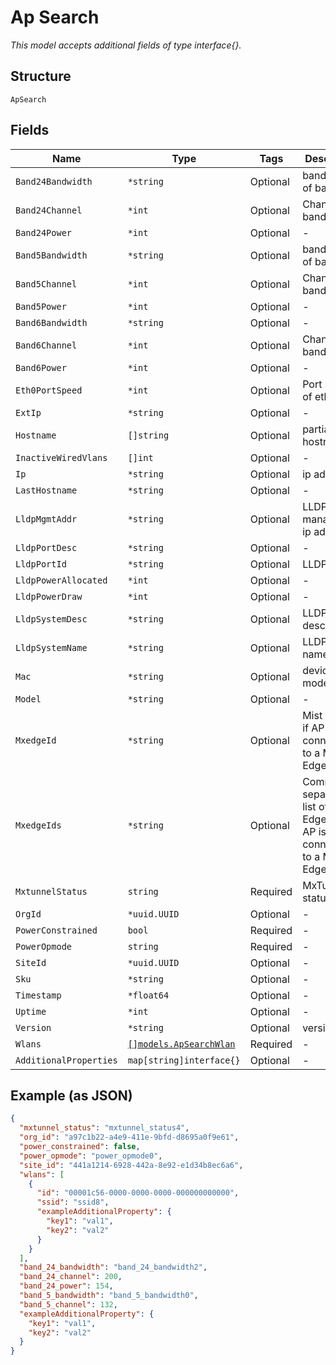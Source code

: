 
# Ap Search

*This model accepts additional fields of type interface{}.*

## Structure

`ApSearch`

## Fields

| Name | Type | Tags | Description |
|  --- | --- | --- | --- |
| `Band24Bandwidth` | `*string` | Optional | bandwidth of band_24 |
| `Band24Channel` | `*int` | Optional | Channel of band_24 |
| `Band24Power` | `*int` | Optional | - |
| `Band5Bandwidth` | `*string` | Optional | bandwidth of band_5 |
| `Band5Channel` | `*int` | Optional | Channel of band_5 |
| `Band5Power` | `*int` | Optional | - |
| `Band6Bandwidth` | `*string` | Optional | - |
| `Band6Channel` | `*int` | Optional | Channel of band_6 |
| `Band6Power` | `*int` | Optional | - |
| `Eth0PortSpeed` | `*int` | Optional | Port speed of eth0 |
| `ExtIp` | `*string` | Optional | - |
| `Hostname` | `[]string` | Optional | partial / full hostname |
| `InactiveWiredVlans` | `[]int` | Optional | - |
| `Ip` | `*string` | Optional | ip address |
| `LastHostname` | `*string` | Optional | - |
| `LldpMgmtAddr` | `*string` | Optional | LLDP management ip address |
| `LldpPortDesc` | `*string` | Optional | - |
| `LldpPortId` | `*string` | Optional | LLDP port id |
| `LldpPowerAllocated` | `*int` | Optional | - |
| `LldpPowerDraw` | `*int` | Optional | - |
| `LldpSystemDesc` | `*string` | Optional | LLDP system description |
| `LldpSystemName` | `*string` | Optional | LLDP system name |
| `Mac` | `*string` | Optional | device model |
| `Model` | `*string` | Optional | - |
| `MxedgeId` | `*string` | Optional | Mist Edge id, if AP is connecting to a Mist Edge |
| `MxedgeIds` | `*string` | Optional | Comma separated list of Mist Edge ids, if AP is connecting to a Mist Edge |
| `MxtunnelStatus` | `string` | Required | MxTunnel status |
| `OrgId` | `*uuid.UUID` | Optional | - |
| `PowerConstrained` | `bool` | Required | - |
| `PowerOpmode` | `string` | Required | - |
| `SiteId` | `*uuid.UUID` | Optional | - |
| `Sku` | `*string` | Optional | - |
| `Timestamp` | `*float64` | Optional | - |
| `Uptime` | `*int` | Optional | - |
| `Version` | `*string` | Optional | version |
| `Wlans` | [`[]models.ApSearchWlan`](../../doc/models/ap-search-wlan.md) | Required | - |
| `AdditionalProperties` | `map[string]interface{}` | Optional | - |

## Example (as JSON)

```json
{
  "mxtunnel_status": "mxtunnel_status4",
  "org_id": "a97c1b22-a4e9-411e-9bfd-d8695a0f9e61",
  "power_constrained": false,
  "power_opmode": "power_opmode0",
  "site_id": "441a1214-6928-442a-8e92-e1d34b8ec6a6",
  "wlans": [
    {
      "id": "00001c56-0000-0000-0000-000000000000",
      "ssid": "ssid8",
      "exampleAdditionalProperty": {
        "key1": "val1",
        "key2": "val2"
      }
    }
  ],
  "band_24_bandwidth": "band_24_bandwidth2",
  "band_24_channel": 200,
  "band_24_power": 154,
  "band_5_bandwidth": "band_5_bandwidth0",
  "band_5_channel": 132,
  "exampleAdditionalProperty": {
    "key1": "val1",
    "key2": "val2"
  }
}
```

